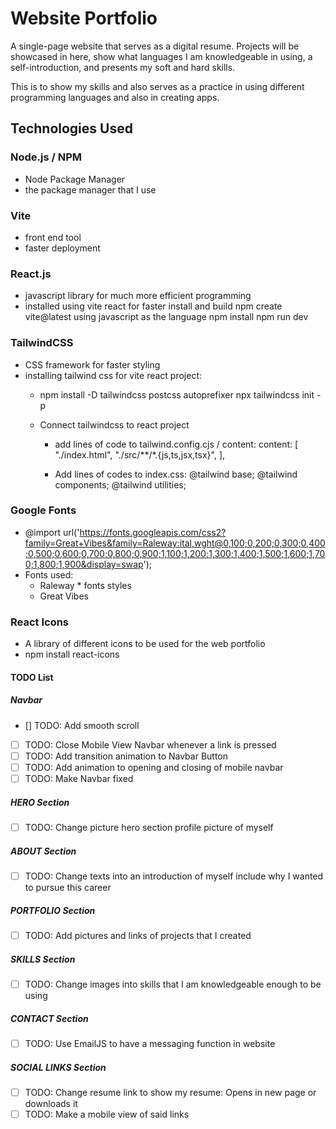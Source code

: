 # Website Portfolio

A single-page website that serves as a digital resume. Projects will be showcased in here, 
show what languages I am knowledgeable in using, a self-introduction, and presents 
my soft and hard skills.

This is to show my skills and also serves as a practice in using
different programming languages and also in creating apps.

## Technologies Used

### Node.js / NPM
  - Node Package Manager
  - the package manager that I use
### Vite 
  - front end tool
  - faster deployment
### React.js
  - javascript library for much more efficient programming
  - installed using vite react for faster install and build
      npm create vite@latest
      using javascript as the language
      npm install
      npm run dev
### TailwindCSS
  - CSS framework for faster styling
  - installing tailwind css for vite react project:
    - npm install -D tailwindcss postcss autoprefixer
      npx tailwindcss init -p

    - Connect tailwindcss to react project
      * add lines of code to tailwind.config.cjs / content:
        content: [
          "./index.html",
          "./src/**/*.{js,ts,jsx,tsx}",
        ],

      * Add lines of codes to index.css:
      @tailwind base;
      @tailwind components;
      @tailwind utilities;
  
### Google Fonts
  - @import url('https://fonts.googleapis.com/css2?family=Great+Vibes&family=Raleway:ital,wght@0,100;0,200;0,300;0,400;0,500;0,600;0,700;0,800;0,900;1,100;1,200;1,300;1,400;1,500;1,600;1,700;1,800;1,900&display=swap');
  - Fonts used:
    * Raleway * fonts styles
    * Great Vibes 
### React Icons
  - A library of different icons to be used for the web portfolio
  - npm install react-icons
    
#### TODO List

  ##### Navbar
  - [] TODO: Add smooth scroll 
  - [ ] TODO: Close Mobile View Navbar whenever a link is pressed
  - [ ] TODO: Add transition animation to Navbar Button
  - [ ] TODO: Add animation to opening and closing of mobile navbar
  - [ ] TODO: Make Navbar fixed 
 
  ##### HERO Section
  - [ ] TODO: Change picture hero section profile picture of myself

  ##### ABOUT Section 
  - [ ] TODO: Change texts into an introduction of myself include why I wanted to pursue this career

  ##### PORTFOLIO Section
  - [ ] TODO: Add pictures and links of projects that I created

  ##### SKILLS Section
  - [ ] TODO: Change images into skills that I am knowledgeable enough to be using

  ##### CONTACT Section
  - [ ] TODO: Use EmailJS to have a messaging function in website

  ##### SOCIAL LINKS Section
  - [ ] TODO: Change resume link to show my resume: Opens in new page or downloads it
  - [ ] TODO: Make a mobile view of said links